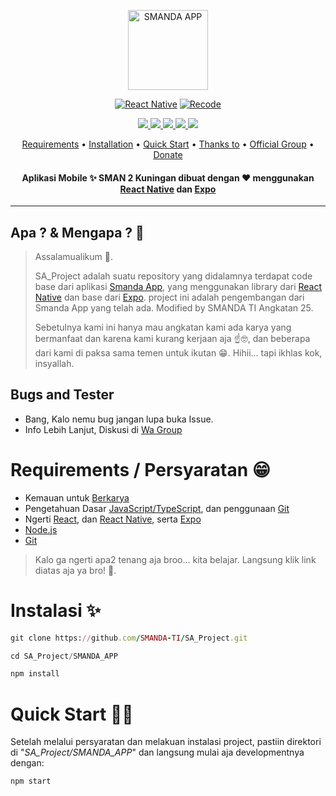 <p align="center">
<a href="https://github.com/SMANDA-TI/SA_Project">
<img title="SMANDA APP" src="https://github.com/SMANDA-TI/SA_Project/assets/136875025/b102f4f0-16e3-4483-943c-860c14fe07af" width="128" height="128"/>
<br>
</p>
<p align="center">
<a href="https://github.com/DikaArdnt"><img title="React Native" src="https://img.shields.io/npm/v/react-native?style=for-the-badge&logo=react&label=react-native&color=blue"></a>
<a href="https://github.com/zeeoneofc/Alphabot-Md"><img title="Recode" src="https://img.shields.io/npm/v/expo?style=for-the-badge&logo=expo&label=Expo&color=white"></a>
</p>
<p align="center">
  <a href="https://github.com/SMANDA-TI/SA_Project">
    <img src="https://img.shields.io/github/contributors/SMANDA-TI/SA_Project?logo=github&color=blue">
  </a>
  </a>
  <a href="https://github.com/SMANDA-TI/SA_Project">
    <img src="https://img.shields.io/github/license/SMANDA-TI/SA_Project?logo=apache">
  </a>
  <a href="https://chat.whatsapp.com/HcFsuYTDlEcEMfdprzqaPC">
    <img src="https://img.shields.io/badge/Whatsapp%20Group-Smanda__App-light_green?logo=whatsapp">
  </a>
  <a href="https://chat.whatsapp.com/HcFsuYTDlEcEMfdprzqaPC">
    <img src="https://img.shields.io/discord/738039233528463463?logo=discord">
  </a>
  <a href="https://github.com/SMANDA-TI/SA_Project">
    <img src="https://img.shields.io/badge/Maintained%3F-Yes-light_green">
  </a>
</p>
<p align="center">
  <a href="https://github.com/SMANDA-TI/SA_Project/edit/main/README.md#requirements--persyaratan-">Requirements</a> •
  <a href="https://github.com/SMANDA-TI/SA_Project#instalasi-">Installation</a> •
  <a href="https://github.com/SMANDA-TI/SA_Project#quick-start-%EF%B8%8F">Quick Start</a> •
  <a href="https://github.com/SMANDA-TI/SA_Project#thanks-to">Thanks to</a> •
  <a href="https://github.com/SMANDA-TI/SA_Project#Official-Group"> Official Group</a> •
  <a href="https://github.com/SMANDA-TI/SA_Project#donate">Donate</a>
  <h4 align="center">Aplikasi Mobile ✨ SMAN 2 Kuningan dibuat dengan ❤️ menggunakan <a href="https://reactnative.dev/">React Native</a> dan <a href="https://expo.dev/">Expo</a></h4>
</p>
</div>


---

## Apa ? & Mengapa ? 🤔
> Assalamualikum 👋.
> 
> SA_Project adalah suatu repository yang didalamnya terdapat code base dari aplikasi [Smanda App](https://osis-smandakng.org/), yang menggunakan library dari [React Native](https://reactnative.dev) dan base dari [Expo](https://expo.dev/). project ini adalah pengembangan dari Smanda App yang telah ada. Modified by SMANDA TI Angkatan 25.
>
> Sebetulnya kami ini hanya mau angkatan kami ada karya yang bermanfaat dan karena kami kurang kerjaan aja ☝️🤓, dan beberapa dari kami di paksa sama temen untuk ikutan 😁. Hihii... tapi ikhlas kok, insyallah.

  
## Bugs and Tester
* Bang, Kalo nemu bug jangan lupa buka Issue.
* Info Lebih Lanjut, Diskusi di [Wa Group](https://chat.whatsapp.com/HcFsuYTDlEcEMfdprzqaPC)


# Requirements / Persyaratan 😁
* Kemauan untuk [Berkarya](https://youtu.be/xvFZjo5PgG0)
* Pengetahuan Dasar [JavaScript/TypeScript](https://youtu.be/RUTV_5m4VeI?list=PLFIM0718LjIWXagluzROrA-iBY9eeUt4w), dan penggunaan [Git](https://youtu.be/lTMZxWMjXQU?list=PLFIM0718LjIVknj6sgsSceMqlq242-jNf)
* Ngerti [React](https://youtu.be/kcnwI_5nKyA), dan [React Native](https://www.codecademy.com/learn/learn-react-native), serta [Expo](https://expo.dev/)
* [Node.js](https://nodejs.org/en/)
* [Git](https://git-scm.com/downloads)
> Kalo ga ngerti apa2 tenang aja broo... kita belajar. Langsung klik link diatas aja ya bro! 💪.


# Instalasi ✨
```ruby
git clone https://github.com/SMANDA-TI/SA_Project.git
```
```python
cd SA_Project/SMANDA_APP
```
```ruby
npm install
```
# Quick Start 🏃‍♂️
Setelah melalui persyaratan dan melakuan instalasi project, pastiin direktori di "_SA_Project/SMANDA_APP_" dan langsung mulai aja developmentnya dengan: 
```ruby
npm start
```

